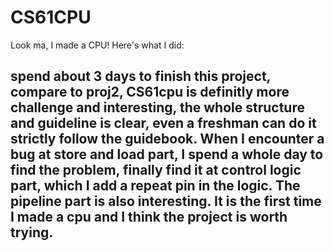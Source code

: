 # CS61CPU

Look ma, I made a CPU! Here's what I did:

spend about 3 days to finish this project, compare to proj2, CS61cpu is definitly more challenge and interesting, the whole structure and guideline is clear, even a freshman can do it strictly follow the guidebook. When I encounter a bug at store and load part, I spend a whole day to find the problem, finally find it at control logic part, which I add a repeat pin in the logic. The pipeline part is also interesting. It is the first time I made a cpu and I think the project is worth trying.
-
